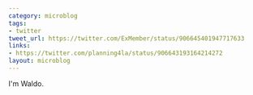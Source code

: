 ```yaml
---
category: microblog
tags:
- twitter
tweet_url: https://twitter.com/ExMember/status/906645401947717633
links:
- https://twitter.com/planning4la/status/906643193164214272
layout: microblog
---
```

I'm Waldo.

